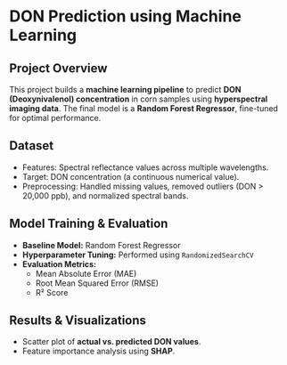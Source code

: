 # DON Prediction using Machine Learning  

##  Project Overview  
This project builds a **machine learning pipeline** to predict **DON (Deoxynivalenol) concentration** in corn samples using **hyperspectral imaging data**.
The final model is a **Random Forest Regressor**, fine-tuned for optimal performance.  

## Dataset  
- Features: Spectral reflectance values across multiple wavelengths.  
- Target: DON concentration (a continuous numerical value).  
- Preprocessing: Handled missing values, removed outliers (DON > 20,000 ppb), and normalized spectral bands.  

##  Model Training & Evaluation  
- **Baseline Model:** Random Forest Regressor  
- **Hyperparameter Tuning:** Performed using `RandomizedSearchCV`  
- **Evaluation Metrics:**  
  - Mean Absolute Error (MAE)  
  - Root Mean Squared Error (RMSE)  
  - R² Score  

##  Results & Visualizations  
- Scatter plot of **actual vs. predicted DON values**.  
- Feature importance analysis using **SHAP**.  

